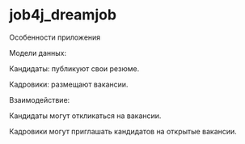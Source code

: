 # job4j_dreamjob
Особенности приложения 

Модели данных:

Кандидаты: публикуют свои резюме.

Кадровики: размещают вакансии.

Взаимодействие:

Кандидаты могут откликаться на вакансии.

Кадровики могут приглашать кандидатов на открытые вакансии.
